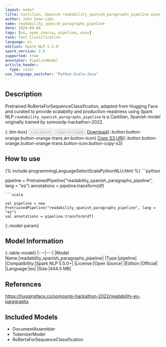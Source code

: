 ```yaml
---
layout: model
title: Castilian, Spanish readability_spanish_paragraphs_pipeline pipeline RoBertaForSequenceClassification from somosnlp-hackathon-2022
author: John Snow Labs
name: readability_spanish_paragraphs_pipeline
date: 2024-09-04
tags: [es, open_source, pipeline, onnx]
task: Text Classification
language: es
edition: Spark NLP 5.5.0
spark_version: 3.0
supported: true
annotator: PipelineModel
article_header:
  type: cover
use_language_switcher: "Python-Scala-Java"
---
```


## Description

Pretrained RoBertaForSequenceClassification, adapted from Hugging Face and curated to provide scalability and production-readiness using Spark NLP.`readability_spanish_paragraphs_pipeline` is a Castilian, Spanish model originally trained by somosnlp-hackathon-2022.

{:.btn-box}
<button class="button button-orange" disabled>Live Demo</button>
<button class="button button-orange" disabled>Open in Colab</button>
[Download](https://s3.amazonaws.com/auxdata.johnsnowlabs.com/public/models/readability_spanish_paragraphs_pipeline_es_5.5.0_3.0_1725485293189.zip){:.button.button-orange.button-orange-trans.arr.button-icon}
[Copy S3 URI](s3://auxdata.johnsnowlabs.com/public/models/readability_spanish_paragraphs_pipeline_es_5.5.0_3.0_1725485293189.zip){:.button.button-orange.button-orange-trans.button-icon.button-copy-s3}

## How to use



<div class="tabs-box" markdown="1">
{% include programmingLanguageSelectScalaPythonNLU.html %}
```python

pipeline = PretrainedPipeline("readability_spanish_paragraphs_pipeline", lang = "es")
annotations =  pipeline.transform(df)   

```
```scala

val pipeline = new PretrainedPipeline("readability_spanish_paragraphs_pipeline", lang = "es")
val annotations = pipeline.transform(df)

```
</div>

{:.model-param}
## Model Information

{:.table-model}
|---|---|
|Model Name:|readability_spanish_paragraphs_pipeline|
|Type:|pipeline|
|Compatibility:|Spark NLP 5.5.0+|
|License:|Open Source|
|Edition:|Official|
|Language:|es|
|Size:|444.5 MB|

## References

https://huggingface.co/somosnlp-hackathon-2022/readability-es-paragraphs

## Included Models

- DocumentAssembler
- TokenizerModel
- RoBertaForSequenceClassification